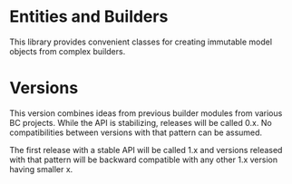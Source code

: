 Entities and Builders
=====================

This library provides convenient classes for creating
immutable model objects from complex builders.


# Versions

This version combines ideas from previous builder modules
from various BC projects. While the API is stabilizing, releases
will be called 0.x. No compatibilities between versions
with that pattern can be assumed.

The first release with a stable API will be called 1.x and versions
released with that pattern will be backward compatible with
any other 1.x version having smaller x.


